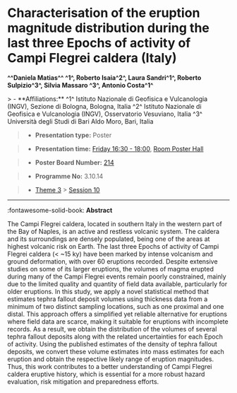 # Characterisation of the eruption magnitude distribution during the last three Epochs of activity of Campi Flegrei caldera (Italy)

**^^Daniela Matias^^ ^1^, Roberto Isaia^2^, Laura Sandri^1^, Roberto Sulpizio^3^, Silvia Massaro ^3^, Antonio Costa^1^**

<!-- more -->> - **Affiliations:** ^1^ Istituto Nazionale di Geofisica e Vulcanologia (INGV), Sezione di Bologna, Bologna, Italia ^2^ Istituto Nazionale di Geofisica e Vulcanologia (INGV), Osservatorio Vesuviano, Italia ^3^ Università degli Studi di Bari Aldo Moro, Bari, Italia

> - **Presentation type:** Poster

> - **Presentation time:** [Friday 16:30 - 18:00](../sessions_comparison.md#__tabbed_4_6), [Room Poster Hall](../maps_venue.md#__tabbed_1_1)

> - **Poster Board Number:** [214](../map_poster_boards.md#friday)

> - **Programme No:** 3.10.14

> - [Theme 3](../theme3.md) > [Session 10](../sessions/session-3-10.md)

--- 

:fontawesome-solid-book: **Abstract**

The Campi Flegrei caldera, located in southern Italy in the western part of the Bay of Naples, is an active and restless volcanic system. The caldera and its surroundings are densely populated, being one of the areas at highest volcanic risk on Earth. The last three Epochs of activity of Campi Flegrei caldera (< ~15 ky) have been marked by intense volcanism and ground deformation, with over 60 eruptions recorded. Despite extensive studies on some of its larger eruptions, the volumes of magma erupted during many of the Campi Flegrei events remain poorly constrained, mainly due to the limited quality and quantity of field data available, particularly for older eruptions. In this study, we apply a novel statistical method that estimates tephra fallout deposit volumes using thickness data from a minimum of two distinct sampling locations, such as one proximal and one distal. This approach offers a simplified yet reliable alternative for eruptions where field data are scarce, making it suitable for eruptions with incomplete records. As a result, we obtain the distribution of the volumes of several tephra fallout deposits along with the related uncertainties for each Epoch of activity. Using the published estimates of the density of tephra fallout deposits, we convert these volume estimates into mass estimates for each eruption and obtain the respective likely range of eruption magnitudes. Thus, this work contributes to a better understanding of Campi Flegrei caldera eruptive history, which is essential for a more robust hazard evaluation, risk mitigation and preparedness efforts.

